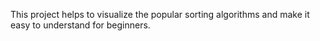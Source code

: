 This project helps to visualize the popular sorting algorithms and make it easy to understand for beginners.

